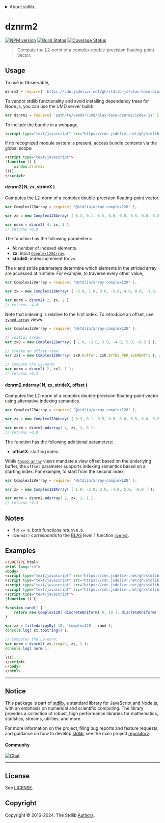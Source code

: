 <!--

@license Apache-2.0

Copyright (c) 2024 The Stdlib Authors.

Licensed under the Apache License, Version 2.0 (the "License");
you may not use this file except in compliance with the License.
You may obtain a copy of the License at

   http://www.apache.org/licenses/LICENSE-2.0

Unless required by applicable law or agreed to in writing, software
distributed under the License is distributed on an "AS IS" BASIS,
WITHOUT WARRANTIES OR CONDITIONS OF ANY KIND, either express or implied.
See the License for the specific language governing permissions and
limitations under the License.

-->


<details>
  <summary>
    About stdlib...
  </summary>
  <p>We believe in a future in which the web is a preferred environment for numerical computation. To help realize this future, we've built stdlib. stdlib is a standard library, with an emphasis on numerical and scientific computation, written in JavaScript (and C) for execution in browsers and in Node.js.</p>
  <p>The library is fully decomposable, being architected in such a way that you can swap out and mix and match APIs and functionality to cater to your exact preferences and use cases.</p>
  <p>When you use stdlib, you can be absolutely certain that you are using the most thorough, rigorous, well-written, studied, documented, tested, measured, and high-quality code out there.</p>
  <p>To join us in bringing numerical computing to the web, get started by checking us out on <a href="https://github.com/stdlib-js/stdlib">GitHub</a>, and please consider <a href="https://opencollective.com/stdlib">financially supporting stdlib</a>. We greatly appreciate your continued support!</p>
</details>

# dznrm2

[![NPM version][npm-image]][npm-url] [![Build Status][test-image]][test-url] [![Coverage Status][coverage-image]][coverage-url] <!-- [![dependencies][dependencies-image]][dependencies-url] -->

> Compute the L2-norm of a complex double-precision floating-point vector.



<section class="usage">

## Usage

To use in Observable,

```javascript
dznrm2 = require( 'https://cdn.jsdelivr.net/gh/stdlib-js/blas-base-dznrm2@v0.1.0-umd/browser.js' )
```

To vendor stdlib functionality and avoid installing dependency trees for Node.js, you can use the UMD server build:

```javascript
var dznrm2 = require( 'path/to/vendor/umd/blas-base-dznrm2/index.js' )
```

To include the bundle in a webpage,

```html
<script type="text/javascript" src="https://cdn.jsdelivr.net/gh/stdlib-js/blas-base-dznrm2@v0.1.0-umd/browser.js"></script>
```

If no recognized module system is present, access bundle contents via the global scope:

```html
<script type="text/javascript">
(function () {
    window.dznrm2;
})();
</script>
```

#### dznrm2( N, zx, strideX )

Computes the L2-norm of a complex double-precision floating-point vector.

```javascript
var Complex128Array = require( '@stdlib/array-complex128' );

var zx = new Complex128Array( [ 0.3, 0.1, 0.5, 0.0, 0.0, 0.5, 0.0, 0.2 ] );

var norm = dznrm2( 4, zx, 1 );
// returns ~0.8
```

The function has the following parameters:

-   **N**: number of indexed elements.
-   **zx**: input [`Complex128Array`][@stdlib/array/complex128].
-   **strideX**: index increment for `zx`.

The `N` and stride parameters determine which elements in the strided array are accessed at runtime. For example, to traverse every other value,

```javascript
var Complex128Array = require( '@stdlib/array-complex128' );

var zx = new Complex128Array( [ -2.0, 1.0, 3.0, -5.0, 4.0, 0.0, -1.0, -3.0 ] );

var norm = dznrm2( 2, zx, 2 );
// returns ~4.6
```

Note that indexing is relative to the first index. To introduce an offset, use [`typed array`][mdn-typed-array] views.

```javascript
var Complex128Array = require( '@stdlib/array-complex128' );

// Initial array:
var zx0 = new Complex128Array( [ 1.0, -2.0, 3.0, -4.0, 5.0, -6.0 ] );

// Create an offset view:
var zx1 = new Complex128Array( zx0.buffer, zx0.BYTES_PER_ELEMENT*1 ); // start at 2nd element

// Compute the L2-norm:
var norm = dznrm2( 2, zx1, 1 );
// returns ~9.3
```

#### dznrm2.ndarray( N, zx, strideX, offset )

Computes the L2-norm of a complex double-precision floating-point vector using alternative indexing semantics.

```javascript
var Complex128Array = require( '@stdlib/array-complex128' );

var zx = new Complex128Array( [ 0.3, 0.1, 0.5, 0.0, 0.0, 0.5, 0.0, 0.2 ] );

var norm = dznrm2.ndarray( 4, zx, 1, 0 );
// returns ~0.8
```

The function has the following additional parameters:

-   **offsetX**: starting index.

While [`typed array`][mdn-typed-array] views mandate a view offset based on the underlying buffer, the `offset` parameter supports indexing semantics based on a starting index. For example, to start from the second index,

```javascript
var Complex128Array = require( '@stdlib/array-complex128' );

var zx = new Complex128Array( [ 1.0, -2.0, 3.0, -4.0, 5.0, -6.0 ] );

var norm = dznrm2.ndarray( 2, zx, 1, 1 );
// returns ~9.3
```

</section>

<!-- /.usage -->

<section class="notes">

## Notes

-   If `N <= 0`, both functions return `0.0`.
-   `dznrm2()` corresponds to the [BLAS][blas] level 1 function [`dznrm2`][dznrm2].

</section>

<!-- /.notes -->

<section class="examples">

## Examples

<!-- eslint no-undef: "error" -->

```html
<!DOCTYPE html>
<html lang="en">
<body>
<script type="text/javascript" src="https://cdn.jsdelivr.net/gh/stdlib-js/random-base-discrete-uniform@umd/browser.js"></script>
<script type="text/javascript" src="https://cdn.jsdelivr.net/gh/stdlib-js/array-filled-by@umd/browser.js"></script>
<script type="text/javascript" src="https://cdn.jsdelivr.net/gh/stdlib-js/complex-float64-ctor@umd/browser.js"></script>
<script type="text/javascript" src="https://cdn.jsdelivr.net/gh/stdlib-js/blas-base-dznrm2@v0.1.0-umd/browser.js"></script>
<script type="text/javascript">
(function () {

function rand() {
    return new Complex128( discreteUniform( 0, 10 ), discreteUniform( -5, 5 ) );
}

var zx = filledarrayBy( 10, 'complex128', rand );
console.log( zx.toString() );

// Computes the L2-norm:
var norm = dznrm2( zx.length, zx, 1 );
console.log( norm );

})();
</script>
</body>
</html>
```

</section>

<!-- /.examples -->

<!-- C interface documentation. -->



<!-- Section for related `stdlib` packages. Do not manually edit this section, as it is automatically populated. -->

<section class="related">

</section>

<!-- /.related -->

<!-- Section for all links. Make sure to keep an empty line after the `section` element and another before the `/section` close. -->


<section class="main-repo" >

* * *

## Notice

This package is part of [stdlib][stdlib], a standard library for JavaScript and Node.js, with an emphasis on numerical and scientific computing. The library provides a collection of robust, high performance libraries for mathematics, statistics, streams, utilities, and more.

For more information on the project, filing bug reports and feature requests, and guidance on how to develop [stdlib][stdlib], see the main project [repository][stdlib].

#### Community

[![Chat][chat-image]][chat-url]

---

## License

See [LICENSE][stdlib-license].


## Copyright

Copyright &copy; 2016-2024. The Stdlib [Authors][stdlib-authors].

</section>

<!-- /.stdlib -->

<!-- Section for all links. Make sure to keep an empty line after the `section` element and another before the `/section` close. -->

<section class="links">

[npm-image]: http://img.shields.io/npm/v/@stdlib/blas-base-dznrm2.svg
[npm-url]: https://npmjs.org/package/@stdlib/blas-base-dznrm2

[test-image]: https://github.com/stdlib-js/blas-base-dznrm2/actions/workflows/test.yml/badge.svg?branch=v0.1.0
[test-url]: https://github.com/stdlib-js/blas-base-dznrm2/actions/workflows/test.yml?query=branch:v0.1.0

[coverage-image]: https://img.shields.io/codecov/c/github/stdlib-js/blas-base-dznrm2/main.svg
[coverage-url]: https://codecov.io/github/stdlib-js/blas-base-dznrm2?branch=main

<!--

[dependencies-image]: https://img.shields.io/david/stdlib-js/blas-base-dznrm2.svg
[dependencies-url]: https://david-dm.org/stdlib-js/blas-base-dznrm2/main

-->

[chat-image]: https://img.shields.io/gitter/room/stdlib-js/stdlib.svg
[chat-url]: https://app.gitter.im/#/room/#stdlib-js_stdlib:gitter.im

[stdlib]: https://github.com/stdlib-js/stdlib

[stdlib-authors]: https://github.com/stdlib-js/stdlib/graphs/contributors

[umd]: https://github.com/umdjs/umd
[es-module]: https://developer.mozilla.org/en-US/docs/Web/JavaScript/Guide/Modules

[deno-url]: https://github.com/stdlib-js/blas-base-dznrm2/tree/deno
[deno-readme]: https://github.com/stdlib-js/blas-base-dznrm2/blob/deno/README.md
[umd-url]: https://github.com/stdlib-js/blas-base-dznrm2/tree/umd
[umd-readme]: https://github.com/stdlib-js/blas-base-dznrm2/blob/umd/README.md
[esm-url]: https://github.com/stdlib-js/blas-base-dznrm2/tree/esm
[esm-readme]: https://github.com/stdlib-js/blas-base-dznrm2/blob/esm/README.md
[branches-url]: https://github.com/stdlib-js/blas-base-dznrm2/blob/main/branches.md

[stdlib-license]: https://raw.githubusercontent.com/stdlib-js/blas-base-dznrm2/main/LICENSE

[blas]: http://www.netlib.org/blas

[dznrm2]: https://netlib.org/lapack/explore-html//d1/d2a/group__nrm2_ga7f9f9febc6dc1836c9f5e7c1aa00b743.html

[@stdlib/array/complex128]: https://github.com/stdlib-js/array-complex128/tree/umd

[mdn-typed-array]: https://developer.mozilla.org/en-US/docs/Web/JavaScript/Reference/Global_Objects/TypedArray

</section>

<!-- /.links -->
